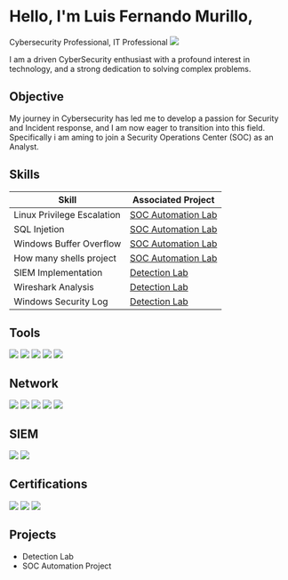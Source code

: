 # Hello, I'm Luis Fernando Murillo, 
Cybersecurity Professional, IT Professional 
<a href="https://www.linkedin.com/in/luis-murillo-748474217/"><img src="https://img.shields.io/badge/-LinkedIn-0072b1?&style=for-the-badge&logo=linkedin&logoColor=white" /></a>

I am a driven CyberSecurity enthusiast with a profound interest in technology, and a strong dedication to solving complex problems. 

## Objective 

My journey in Cybersecurity has led me to develop a passion for Security and Incident response, and I am now eager to transition into this field. Specifically i am aming to join a Security Operations Center (SOC) as an Analyst. 

## Skills  


| Skill                                         |  Associated Project           |
|----------------------------------------------|-------------------------------|
| Linux Privilege Escalation                   | <a href="https://docs.google.com/document/d/1dmiMziTdOq-AxNQSrHcP6mnPF2VwLkZ_XbT_syw05LU/edit">SOC Automation Lab</a> | 
| SQL Injetion                                 | <a href="https://docs.google.com/document/d/1nVw96CmAkMxOANZJBEb0eriRxHu2sAX3VE4RfFSddMQ/edit">SOC Automation Lab</a> |  
| Windows Buffer Overflow                      | <a href="https://docs.google.com/document/d/1zU8vloH36tD6AJv9wO1ZuIvWyhTn0NmzpaWd6zJFP88/edit">SOC Automation Lab</a> |
| How many shells project                      | <a href="https://docs.google.com/document/d/1mF-yrS67ttLzW1flNNbnrHZOyHDsbGm4XQMDswxOJ1E/edit">SOC Automation Lab</a> | 
| SIEM Implementation                          | <a href="https://docs.google.com/document/d/14tJDjppYe_Ca1gFGUCeuBy9V5U5HXW8bfzinQ9FQw_w/edit">Detection Lab</a>      |
| Wireshark Analysis                           | <a href="https://docs.google.com/document/d/19E7zlmnU5pXBIOjmRT2LkzYz-cDMC1QpilqKPOo65nU/edit">Detection Lab</a>      |
| Windows Security Log                         | <a href="https://docs.google.com/document/d/1RZK5V44_bGqS3jm6RLcbXQHPy7iUzjjOZU1oPb2h4nY/edit">Detection Lab</a>      | 

 ## Tools 
 <div> 
   <img src="https://img.shields.io/badge/-Nmap-4682B4?&style=for-the-badge&logo=Nmap&logoColor=white" />
   <img src="https://img.shields.io/badge/-Metasploit-507C90?&style=for-the-badge&logo=Metasploit&logoColor=white" />
   <img src="https://img.shields.io/badge/-Nessus-00A0E0?&style=for-the-badge&logo=Tenable&logoColor=white" />
   <img src="https://img.shields.io/badge/-John%20the%20Ripper-000000?&style=for-the-badge&logo=JohnTheRipper&logoColor=white" />
   <img src="https://img.shields.io/badge/-Splunk-000000?&style=for-the-badge&logo=Splunk&logoColor=white" />
<div> 
 
## Network 
<div> 
 <img src="https://img.shields.io/badge/-Wireshark-1679A7?&style=for-the-badge&logo=Wireshark&logoColor=white" /> 
 <img src="https://img.shields.io/badge/-Suricata-EF3B2D?&style=for-the-badge&logo=Suricata&logoColor=white" />
 <img src="https://img.shields.io/badge/-Burp%20Suite-FF4500?&style=for-the-badge&logo=BurpSuite&logoColor=white" />
 <img src="https://img.shields.io/badge/-Nikto-8A2BE2?&style=for-the-badge&logo=Nikto&logoColor=white" />
 <img src="https://img.shields.io/badge/-Kali%20Linux-557C94?&style=for-the-badge&logo=KaliLinux&logoColor=white" />
</div>

## SIEM 
<div> 
    <img src="https://img.shields.io/badge/-Splunk-000000?&style=for-the-badge&logo=Splunk&logoColor=white" /> 
    <img src="https://img.shields.io/badge/-Rapid7-FF5700?&style=for-the-badge&logo=Rapid7&logoColor=white" />
</div>



## Certifications 
<div>
    <img src="https://img.shields.io/badge/-Security%2B-FF0000?&style=for-the-badge&logo=CompTIA&logoColor=white" /> 
    <img src="https://img.shields.io/badge/-CYSA%2B-FF0000?&style=for-the-badge&logo=CompTIA&logoColor=white" />
    <img src="https://img.shields.io/badge/-CSAP-007ACC?&style=for-the-badge&logo=CompTIA&logoColor=white" />
</div>

## Projects 
- Detection Lab 
- SOC Automation Project 
